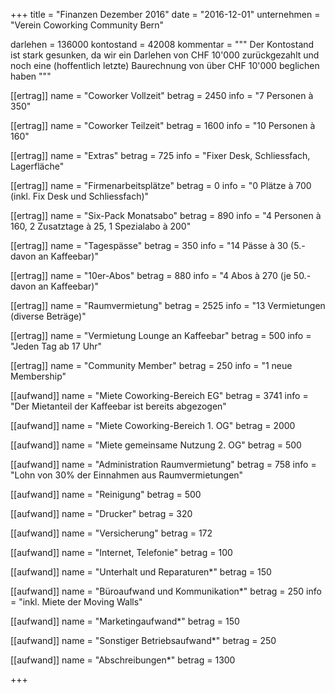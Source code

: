 +++
title = "Finanzen Dezember 2016"
date = "2016-12-01"
unternehmen = "Verein Coworking Community Bern"

darlehen = 136000
kontostand = 42008
kommentar = """
Der Kontostand ist stark gesunken, da wir ein Darlehen von CHF 10'000 zurückgezahlt
und noch eine (hoffentlich letzte) Baurechnung von über CHF 10'000 beglichen
haben
"""

[[ertrag]]
name = "Coworker Vollzeit"
betrag = 2450
info = "7 Personen à 350"

[[ertrag]]
name = "Coworker Teilzeit"
betrag = 1600
info = "10 Personen à 160"

[[ertrag]]
name = "Extras"
betrag = 725
info = "Fixer Desk, Schliessfach, Lagerfläche"

[[ertrag]]
name = "Firmenarbeitsplätze"
betrag = 0
info = "0 Plätze à 700 (inkl. Fix Desk und Schliessfach)"

[[ertrag]]
name = "Six-Pack Monatsabo"
betrag = 890
info = "4 Personen à 160, 2 Zusatztage à 25, 1 Spezialabo à 200"

[[ertrag]]
name = "Tagespässe"
betrag = 350
info = "14 Pässe à 30 (5.- davon an Kaffeebar)"

[[ertrag]]
name = "10er-Abos"
betrag = 880
info = "4 Abos à 270 (je 50.- davon an Kaffeebar)"

[[ertrag]]
name = "Raumvermietung"
betrag = 2525
info = "13 Vermietungen (diverse Beträge)"

[[ertrag]]
name = "Vermietung Lounge an Kaffeebar"
betrag = 500
info = "Jeden Tag ab 17 Uhr"

[[ertrag]]
name = "Community Member"
betrag = 250
info = "1 neue Membership"


[[aufwand]]
name = "Miete Coworking-Bereich EG"
betrag = 3741
info = "Der Mietanteil der Kaffeebar ist bereits abgezogen"

[[aufwand]]
name = "Miete Coworking-Bereich 1. OG"
betrag = 2000

[[aufwand]]
name = "Miete gemeinsame Nutzung 2. OG"
betrag = 500

[[aufwand]]
name = "Administration Raumvermietung"
betrag = 758
info = "Lohn von 30% der Einnahmen aus Raumvermietungen"

[[aufwand]]
name = "Reinigung"
betrag = 500

[[aufwand]]
name = "Drucker"
betrag = 320

[[aufwand]]
name = "Versicherung"
betrag = 172

[[aufwand]]
name = "Internet, Telefonie"
betrag = 100

[[aufwand]]
name = "Unterhalt und Reparaturen*"
betrag = 150

[[aufwand]]
name = "Büroaufwand und Kommunikation*"
betrag = 250
info = "inkl. Miete der Moving Walls"

[[aufwand]]
name = "Marketingaufwand*"
betrag = 150

[[aufwand]]
name = "Sonstiger Betriebsaufwand*"
betrag = 250

[[aufwand]]
name = "Abschreibungen*"
betrag = 1300

+++
